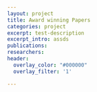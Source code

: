 ```yaml
---
layout: project
title: Award winning Papers
categories: project
excerpt: test-description
excerpt_intro: assds
publications: 
researchers: 
header:
  overlay_color: "#000000"
  overlay_filter: '1'

---
```

